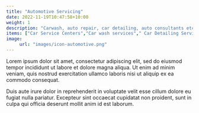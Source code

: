 ```yaml
---
title: "Automotive Servicing"
date: 2022-11-19T10:47:58+10:00
weight: 1
description: "Carwash, auto repair, car detailing, auto consultants etc"
items: ["Car Service Centers","Car wash services"," Car Detailing Services"," Automotive Consultants"]
image:
     url: "images/icon-automotive.png"
---
```


Lorem ipsum dolor sit amet, consectetur adipiscing elit, sed do eiusmod tempor incididunt ut labore et dolore magna aliqua. Ut enim ad minim veniam, quis nostrud exercitation ullamco laboris nisi ut aliquip ex ea commodo consequat.

Duis aute irure dolor in reprehenderit in voluptate velit esse cillum dolore eu fugiat nulla pariatur. Excepteur sint occaecat cupidatat non proident, sunt in culpa qui officia deserunt mollit anim id est laborum.
